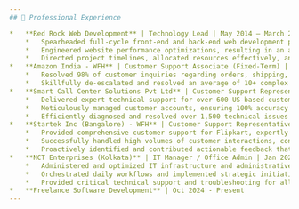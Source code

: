 ```yaml
---
## 💼 Professional Experience

*   **Red Rock Web Development** | Technology Lead | May 2014 – March 2020 (Remote employment)
    *   Spearheaded full-cycle front-end and back-end web development projects, achieving 95%+ on-time delivery and high-quality standards.
    *   Engineered website performance optimizations, resulting in an average 30% improvement in site speed and significantly enhanced user experience.
    *   Directed project timelines, allocated resources effectively, and oversaw team deliverables, ensuring alignment with strategic goals for over 15+ projects.
*   **Amazon India - WFH** | Customer Support Associate (Fixed-Term) | June 2020 – Dec 2020 (Remote employment)
    *   Resolved 98% of customer inquiries regarding orders, shipping, and returns within the first interaction, ensuring timely and effective solutions.
    *   Skillfully de-escalated and resolved an average of 10+ complex customer issues daily, maintaining a 90%+ customer satisfaction rate.
*   **Smart Call Center Solutions Pvt Ltd** | Customer Support Representative | March 2021 – March 2022 (On-site employment)
    *   Delivered expert technical support for over 600 US-based customers utilizing Electronic Logging Devices (ELD), consistently exceeding support metric targets.
    *   Meticulously managed customer accounts, ensuring 100% accuracy in device reporting and full compliance with federal regulations.
    *   Efficiently diagnosed and resolved over 1,500 technical issues related to ELD devices, minimizing client downtime by an average of 25%.
*   **Startek Inc (Bangalore) - WFH** | Customer Support Representative | May 2022 – June 2023 (Remote employment)
    *   Provided comprehensive customer support for Flipkart, expertly managing 50+ daily inquiries related to orders, returns, and logistics.
    *   Successfully handled high volumes of customer interactions, consistently achieving 93%+ customer satisfaction ratings.
    *   Proactively identified and contributed actionable feedback that led to a 10% improvement in first-call resolution rates and overall service efficiency.
*   **NCT Enterprises (Kolkata)** | IT Manager / Office Admin | Jan 2024 – Sept 2024 (On-site employment)
    *   Administered and optimized IT infrastructure and administrative functions, enhancing overall operational efficiency by 20% within 6 months.
    *   Orchestrated daily workflows and implemented strategic initiatives that boosted team productivity by 15% and reduced operational costs by 10%.
    *   Provided critical technical support and troubleshooting for all in-house hardware (50+ devices) and software systems, reducing system downtime by 40%.
*   **Freelance Software Development** | Oct 2024 - Present
---
```

